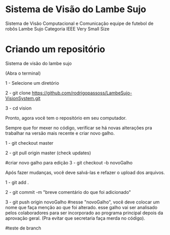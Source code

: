 # Sistema de Visão do Lambe Sujo
Sistema de Visão Computacional e Comunicação equipe de futebol de robôs Lambe Sujo Categoria IEEE Very Small Size

# Criando um repositório

Sistema de visão do lambe sujo

(Abra o terminal)

1 - Selecione um diretório

2 - git clone https://github.com/rodrigopassoss/LambeSujo-VisionSystem.git

3 - cd vision

Pronto, agora você tem o repositório em seu computador.

Sempre que for mexer no código, verificar se há novas alterações pra trabalhar na versão mais recente e criar novo galho.

1 - git checkout master

2 - git pull origin master (check updates)

#criar novo galho para edição
3 - git checkout -b novoGalho

Após fazer mudanças, você deve salvá-las e refazer o upload dos arquivos.

1 - git add .

2 - git commit -m "breve comentário do que foi adicionado"

3 - git push origin novoGalho
#nesse "novoGalho", você deve colocar um nome que faça menção ao que foi alterado. esse galho vai ser analisado pelos colaboradores para ser incorporado ao programa principal depois da aprovação geral. (Pra evitar que secretaria faça merda no código).

#teste de branch
